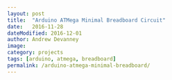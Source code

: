 ```yaml
---
layout: post
title:  "Arduino ATMega Minimal Breadboard Circuit"
date:   2016-11-28
dateModified: 2016-12-01
author: Andrew Devanney
image:
category: projects
tags: [arduino, atmega, breadboard]
permalink: /arduino-atmega-minimal-breadboard/
---
```


<!--more-->
